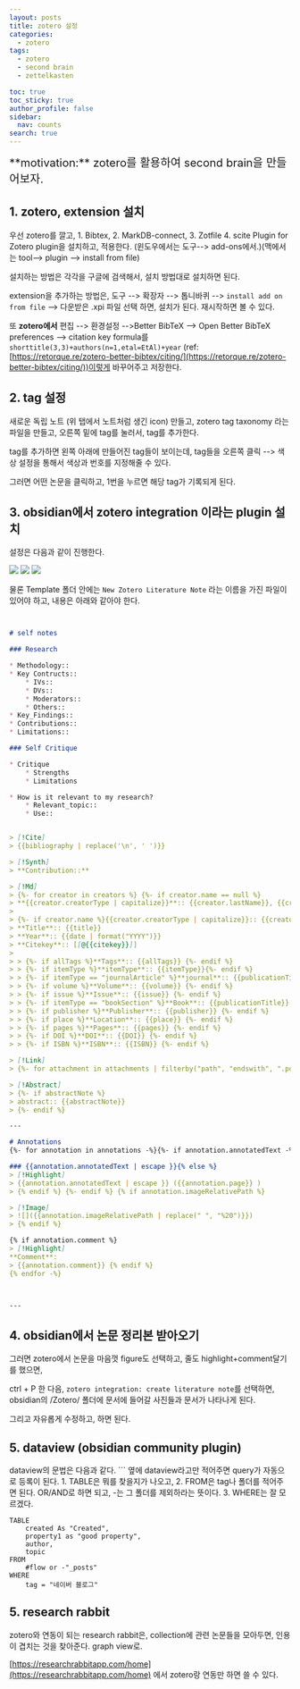 ```yaml
---
layout: posts
title: zotero 설정
categories:
  - zotero
tags:
  - zotero
  - second brain
  - zettelkasten

toc: true
toc_sticky: true
author_profile: false
sidebar:
  nav: counts
search: true
---
```


<div class="notice--info" markdown="1" style='font-size: 20px'>
**motivation:**  zotero를 활용하여 second brain을 만들어보자. 
</div>


## 1. zotero, extension 설치

우선 zotero를 깔고, 1. Bibtex, 2. MarkDB-connect, 3. Zotfile 4. scite Plugin for Zotero plugin을 설치하고, 적용한다. (윈도우에서는 도구--> add-ons에서.)(맥에서는 tool--> plugin --> install from file)

설치하는 방법은 각각을 구글에 검색해서, 설치 방법대로 설치하면 된다. 

extension을 추가하는 방법은, 도구 --> 확장자 --> 톱니바퀴 --> `install add on from file` --> 다운받은 .xpi 파일 선택 하면, 설치가 된다. 재시작하면 볼 수 있다.

또 **zotero에서** 편집 --> 환경설정 -->Better BibTeX --> Open Better BibTeX preferences --> citation key formula를 `shorttitle(3,3)+authors(n=1,etal=EtAl)+year` (ref: [https://retorque.re/zotero-better-bibtex/citing/](https://retorque.re/zotero-better-bibtex/citing/))이렇게 바꾸어주고 저장한다. 


## 2. tag 설정

새로운 독립 노트 (위 탭에서 노트처럼 생긴 icon) 만들고, zotero tag taxonomy 라는 파일을 만들고, 오른쪽 밑에 tag를 눌러서, tag를 추가한다.

tag를 추가하면 왼쪽 아래에 만들어진 tag들이 보이는데, tag들을 오른쪽 클릭 --> 색상 설정을 통해서 색상과 번호를 지정해줄 수 있다.

그러면 어떤 논문을 클릭하고, 1번을 누르면 해당 tag가 기록되게 된다.


## 3. obsidian에서 zotero integration 이라는 plugin 설치

설정은 다음과 같이 진행한다.

![](../../images/20240213-2024-02-13-zotero-1.png)
![](../../images/20240213-2024-02-13-zotero-2.png)
![](../../images/20240213-2024-02-13-zotero-3.png)

물론 Template 폴더 안에는 `New Zotero Literature Note` 라는 이름을 가진 파일이 있어야 하고, 내용은 아래와 같아야 한다.

``` md


# self notes

### Research

* Methodology::
* Key Contructs::
	* IVs::
	* DVs::
	* Moderators::
	* Others::
* Key_Findings::
* Contributions::
* Limitations::

### Self Critique

* Critique
	* Strengths
	* Limitations

* How is it relevant to my research?
	* Relevant_topic::
	* Use::


> [!Cite]
> {{bibliography | replace('\n', ' ')}}

> [!Synth]
> **Contribution::**

> [!Md]
> {%- for creator in creators %} {%- if creator.name == null %}
> **{{creator.creatorType | capitalize}}**:: {{creator.lastName}}, {{creator.firstName}}{%- endif -%}
> 
> {%- if creator.name %}{{creator.creatorType | capitalize}}:: {{creator.name}}{%- endif -%}{%- endfor %}
> **Title**:: {{title}}
> **Year**:: {{date | format("YYYY")}}
> **Citekey**:: [[@{{citekey}}]]
> 
> > {%- if allTags %}**Tags**:: {{allTags}} {%- endif %}
> > {%- if itemType %}**itemType**:: {{itemType}}{%- endif %}
> > {%- if itemType == "journalArticle" %}**journal**:: {{publicationTitle}} {%- endif %}
> > {%- if volume %}**Volume**:: {{volume}} {%- endif %}
> > {%- if issue %}**Issue**:: {{issue}} {%- endif %}
> > {%- if itemType == "bookSection" %}**Book**:: {{publicationTitle}} {%- endif %}
> > {%- if publisher %}**Publisher**:: {{publisher}} {%- endif %}
> > {%- if place %}**Location**:: {{place}} {%- endif %}
> > {%- if pages %}**Pages**:: {{pages}} {%- endif %}
> > {%- if DOI %}**DOI**:: {{DOI}} {%- endif %}
> > {%- if ISBN %}**ISBN**:: {{ISBN}} {%- endif %}

> [!Link]
> {%- for attachment in attachments | filterby("path", "endswith", ".pdf") %} [{{attachment.title}}]({{attachment.path | replace(" ", "%20")}}) {%- endfor %}

> [!Abstract]
> {%- if abstractNote %}
> abstract:: {{abstractNote}} 
> {%- endif %}

---

# Annotations
{%- for annotation in annotations -%}{%- if annotation.annotatedText -%}{% if 'Gray' in annotation.colorCategory %}

### {{annotation.annotatedText | escape }}{% else %}
> [!Highlight]
> {{annotation.annotatedText | escape }} ({{annotation.page}} )
> {% endif %} {%- endif %} {% if annotation.imageRelativePath %}

> [!Image]
> ![]({{annotation.imageRelativePath | replace(" ", "%20")}})
> {% endif %}

{% if annotation.comment %}
> [!Highlight]
**Comment**:
> {{annotation.comment}} {% endif %}
{% endfor -%}



---


```


## 4. obsidian에서 논문 정리본 받아오기

그러면 zotero에서 논문을 마음껏 figure도 선택하고, 줄도 highlight+comment달기 를 했으면,

ctrl + P 한 다음, `zotero integration: create literature note`를 선택하면, 
obsidian의 /Zotero/ 폴더에 문서에 들어갈 사진들과 문서가 나타나게 된다.

그리고 자유롭게 수정하고, 하면 된다.

## 5. dataview (obsidian community plugin)

dataview의 문법은 다음과 같다. \`\`\` 옆에 dataview라고만 적어주면 query가 자동으로 등록이 된다. 1. TABLE은 뭐를 찾을지가 나오고, 2. FROM은 tag나 폴더를 적어주면 된다. OR/AND로 하면 되고, -는 그 폴더를 제외하라는 뜻이다. 3. WHERE는 잘 모르겠다.

```
TABLE
	created As "Created",
	property1 as "good property", 
	author,
	topic
FROM  
	#flow or -"_posts"
WHERE
	tag = "네이버 블로그"
```


## 5. research rabbit

zotero와 연동이 되는 research rabbit은, collection에 관련 논문들을 모아두면, 인용이 겹치는 것을 찾아준다. graph view로. 

[https://researchrabbitapp.com/home](https://researchrabbitapp.com/home)
에서 zotero랑 연동만 하면 쓸 수 있다.